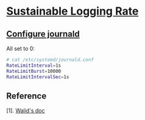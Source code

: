 # [Sustainable Logging Rate](https://polarion.engineering.redhat.com/polarion/#/project/OSE/workitem?id=OCP-15841)

## [Configure journald](https://www.freedesktop.org/software/systemd/man/journald.conf.html)

All set to 0:

```sh
# cat /etc/systemd/journald.conf
RateLimitInterval=1s
RateLimitBurst=10000
RateLimitIntervalSec=1s
```

## Reference
[1]. [Walid's doc](https://docs.google.com/document/d/1JB8GVYHrPK4TPMQnwViZNA-fdFMpYw-Upkpsa_YL2es/edit?ts=59b290ee)
